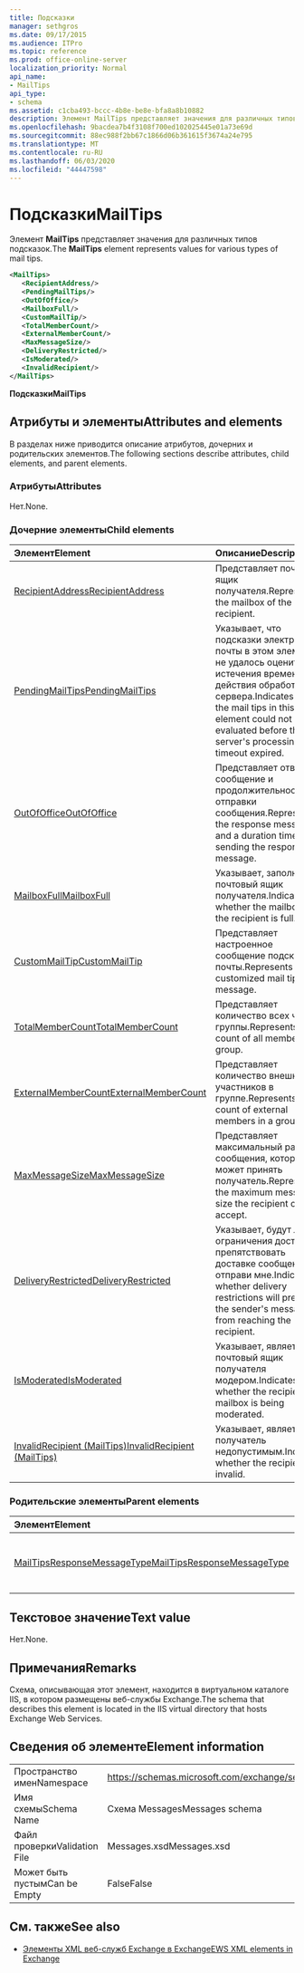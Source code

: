 ```yaml
---
title: Подсказки
manager: sethgros
ms.date: 09/17/2015
ms.audience: ITPro
ms.topic: reference
ms.prod: office-online-server
localization_priority: Normal
api_name:
- MailTips
api_type:
- schema
ms.assetid: c1cba493-bccc-4b8e-be8e-bfa8a8b10882
description: Элемент MailTips представляет значения для различных типов подсказок.
ms.openlocfilehash: 9bacdea7b4f3108f700ed102025445e01a73e69d
ms.sourcegitcommit: 88ec988f2bb67c1866d06b361615f3674a24e795
ms.translationtype: MT
ms.contentlocale: ru-RU
ms.lasthandoff: 06/03/2020
ms.locfileid: "44447598"
---
```

# <a name="mailtips"></a><span data-ttu-id="3304b-103">Подсказки</span><span class="sxs-lookup"><span data-stu-id="3304b-103">MailTips</span></span>

<span data-ttu-id="3304b-104">Элемент **MailTips** представляет значения для различных типов подсказок.</span><span class="sxs-lookup"><span data-stu-id="3304b-104">The **MailTips** element represents values for various types of mail tips.</span></span> 
  
```XML
<MailTips>
   <RecipientAddress/>
   <PendingMailTips/>
   <OutOfOffice/>
   <MailboxFull/>
   <CustomMailTip/>
   <TotalMemberCount/>
   <ExternalMemberCount/>
   <MaxMessageSize/>
   <DeliveryRestricted/>
   <IsModerated/>
   <InvalidRecipient/>
</MailTips>
```

 <span data-ttu-id="3304b-105">**Подсказки**</span><span class="sxs-lookup"><span data-stu-id="3304b-105">**MailTips**</span></span>
## <a name="attributes-and-elements"></a><span data-ttu-id="3304b-106">Атрибуты и элементы</span><span class="sxs-lookup"><span data-stu-id="3304b-106">Attributes and elements</span></span>

<span data-ttu-id="3304b-107">В разделах ниже приводится описание атрибутов, дочерних и родительских элементов.</span><span class="sxs-lookup"><span data-stu-id="3304b-107">The following sections describe attributes, child elements, and parent elements.</span></span>
  
### <a name="attributes"></a><span data-ttu-id="3304b-108">Атрибуты</span><span class="sxs-lookup"><span data-stu-id="3304b-108">Attributes</span></span>

<span data-ttu-id="3304b-109">Нет.</span><span class="sxs-lookup"><span data-stu-id="3304b-109">None.</span></span>
  
### <a name="child-elements"></a><span data-ttu-id="3304b-110">Дочерние элементы</span><span class="sxs-lookup"><span data-stu-id="3304b-110">Child elements</span></span>

|<span data-ttu-id="3304b-111">**Элемент**</span><span class="sxs-lookup"><span data-stu-id="3304b-111">**Element**</span></span>|<span data-ttu-id="3304b-112">**Описание**</span><span class="sxs-lookup"><span data-stu-id="3304b-112">**Description**</span></span>|
|:-----|:-----|
|[<span data-ttu-id="3304b-113">RecipientAddress</span><span class="sxs-lookup"><span data-stu-id="3304b-113">RecipientAddress</span></span>](recipientaddress.md) <br/> |<span data-ttu-id="3304b-114">Представляет почтовый ящик получателя.</span><span class="sxs-lookup"><span data-stu-id="3304b-114">Represents the mailbox of the recipient.</span></span>  <br/> |
|[<span data-ttu-id="3304b-115">PendingMailTips</span><span class="sxs-lookup"><span data-stu-id="3304b-115">PendingMailTips</span></span>](pendingmailtips.md) <br/> |<span data-ttu-id="3304b-116">Указывает, что подсказки электронной почты в этом элементе не удалось оценить до истечения времени действия обработки сервера.</span><span class="sxs-lookup"><span data-stu-id="3304b-116">Indicates that the mail tips in this element could not be evaluated before the server's processing timeout expired.</span></span>  <br/> |
|[<span data-ttu-id="3304b-117">OutOfOffice</span><span class="sxs-lookup"><span data-stu-id="3304b-117">OutOfOffice</span></span>](outofoffice.md) <br/> |<span data-ttu-id="3304b-118">Представляет ответное сообщение и продолжительность отправки сообщения.</span><span class="sxs-lookup"><span data-stu-id="3304b-118">Represents the response message and a duration time for sending the response message.</span></span>  <br/> |
|[<span data-ttu-id="3304b-119">MailboxFull</span><span class="sxs-lookup"><span data-stu-id="3304b-119">MailboxFull</span></span>](mailboxfull.md) <br/> |<span data-ttu-id="3304b-120">Указывает, заполнен ли почтовый ящик получателя.</span><span class="sxs-lookup"><span data-stu-id="3304b-120">Indicates whether the mailbox for the recipient is full.</span></span>  <br/> |
|[<span data-ttu-id="3304b-121">CustomMailTip</span><span class="sxs-lookup"><span data-stu-id="3304b-121">CustomMailTip</span></span>](custommailtip.md) <br/> |<span data-ttu-id="3304b-122">Представляет настроенное сообщение подсказки почты.</span><span class="sxs-lookup"><span data-stu-id="3304b-122">Represents a customized mail tip message.</span></span>  <br/> |
|[<span data-ttu-id="3304b-123">TotalMemberCount</span><span class="sxs-lookup"><span data-stu-id="3304b-123">TotalMemberCount</span></span>](totalmembercount.md) <br/> |<span data-ttu-id="3304b-124">Представляет количество всех членов группы.</span><span class="sxs-lookup"><span data-stu-id="3304b-124">Represents the count of all members in a group.</span></span>  <br/> |
|[<span data-ttu-id="3304b-125">ExternalMemberCount</span><span class="sxs-lookup"><span data-stu-id="3304b-125">ExternalMemberCount</span></span>](externalmembercount.md) <br/> |<span data-ttu-id="3304b-126">Представляет количество внешних участников в группе.</span><span class="sxs-lookup"><span data-stu-id="3304b-126">Represents the count of external members in a group.</span></span>  <br/> |
|[<span data-ttu-id="3304b-127">MaxMessageSize</span><span class="sxs-lookup"><span data-stu-id="3304b-127">MaxMessageSize</span></span>](maxmessagesize.md) <br/> |<span data-ttu-id="3304b-128">Представляет максимальный размер сообщения, который может принять получатель.</span><span class="sxs-lookup"><span data-stu-id="3304b-128">Represents the maximum message size the recipient can accept.</span></span>  <br/> |
|[<span data-ttu-id="3304b-129">DeliveryRestricted</span><span class="sxs-lookup"><span data-stu-id="3304b-129">DeliveryRestricted</span></span>](deliveryrestricted.md) <br/> |<span data-ttu-id="3304b-130">Указывает, будут ли ограничения доставки препятствовать доставке сообщения отправи мне.</span><span class="sxs-lookup"><span data-stu-id="3304b-130">Indicates whether delivery restrictions will prevent the sender's message from reaching the recipient.</span></span>  <br/> |
|[<span data-ttu-id="3304b-131">IsModerated</span><span class="sxs-lookup"><span data-stu-id="3304b-131">IsModerated</span></span>](ismoderated.md) <br/> |<span data-ttu-id="3304b-132">Указывает, является ли почтовый ящик получателя модером.</span><span class="sxs-lookup"><span data-stu-id="3304b-132">Indicates whether the recipient's mailbox is being moderated.</span></span>  <br/> |
|[<span data-ttu-id="3304b-133">InvalidRecipient (MailTips)</span><span class="sxs-lookup"><span data-stu-id="3304b-133">InvalidRecipient (MailTips)</span></span>](invalidrecipient-mailtips.md) <br/> |<span data-ttu-id="3304b-134">Указывает, является ли получатель недопустимым.</span><span class="sxs-lookup"><span data-stu-id="3304b-134">Indicates whether the recipient is invalid.</span></span>  <br/> |
   
### <a name="parent-elements"></a><span data-ttu-id="3304b-135">Родительские элементы</span><span class="sxs-lookup"><span data-stu-id="3304b-135">Parent elements</span></span>

|<span data-ttu-id="3304b-136">**Элемент**</span><span class="sxs-lookup"><span data-stu-id="3304b-136">**Element**</span></span>|<span data-ttu-id="3304b-137">**Описание**</span><span class="sxs-lookup"><span data-stu-id="3304b-137">**Description**</span></span>|
|:-----|:-----|
|[<span data-ttu-id="3304b-138">MailTipsResponseMessageType</span><span class="sxs-lookup"><span data-stu-id="3304b-138">MailTipsResponseMessageType</span></span>](mailtipsresponsemessagetype.md) <br/> |<span data-ttu-id="3304b-139">Представляет параметры подсказок почты.</span><span class="sxs-lookup"><span data-stu-id="3304b-139">Represents mail tips settings.</span></span>  <br/> |
   
## <a name="text-value"></a><span data-ttu-id="3304b-140">Текстовое значение</span><span class="sxs-lookup"><span data-stu-id="3304b-140">Text value</span></span>

<span data-ttu-id="3304b-141">Нет.</span><span class="sxs-lookup"><span data-stu-id="3304b-141">None.</span></span>
  
## <a name="remarks"></a><span data-ttu-id="3304b-142">Примечания</span><span class="sxs-lookup"><span data-stu-id="3304b-142">Remarks</span></span>

<span data-ttu-id="3304b-143">Схема, описывающая этот элемент, находится в виртуальном каталоге IIS, в котором размещены веб-службы Exchange.</span><span class="sxs-lookup"><span data-stu-id="3304b-143">The schema that describes this element is located in the IIS virtual directory that hosts Exchange Web Services.</span></span>
  
## <a name="element-information"></a><span data-ttu-id="3304b-144">Сведения об элементе</span><span class="sxs-lookup"><span data-stu-id="3304b-144">Element information</span></span>

|||
|:-----|:-----|
|<span data-ttu-id="3304b-145">Пространство имен</span><span class="sxs-lookup"><span data-stu-id="3304b-145">Namespace</span></span>  <br/> |https://schemas.microsoft.com/exchange/services/2006/messages  <br/> |
|<span data-ttu-id="3304b-146">Имя схемы</span><span class="sxs-lookup"><span data-stu-id="3304b-146">Schema Name</span></span>  <br/> |<span data-ttu-id="3304b-147">Схема Messages</span><span class="sxs-lookup"><span data-stu-id="3304b-147">Messages schema</span></span>  <br/> |
|<span data-ttu-id="3304b-148">Файл проверки</span><span class="sxs-lookup"><span data-stu-id="3304b-148">Validation File</span></span>  <br/> |<span data-ttu-id="3304b-149">Messages.xsd</span><span class="sxs-lookup"><span data-stu-id="3304b-149">Messages.xsd</span></span>  <br/> |
|<span data-ttu-id="3304b-150">Может быть пустым</span><span class="sxs-lookup"><span data-stu-id="3304b-150">Can be Empty</span></span>  <br/> |<span data-ttu-id="3304b-151">False</span><span class="sxs-lookup"><span data-stu-id="3304b-151">False</span></span>  <br/> |
   
## <a name="see-also"></a><span data-ttu-id="3304b-152">См. также</span><span class="sxs-lookup"><span data-stu-id="3304b-152">See also</span></span>



- [<span data-ttu-id="3304b-153">Элементы XML веб-служб Exchange в Exchange</span><span class="sxs-lookup"><span data-stu-id="3304b-153">EWS XML elements in Exchange</span></span>](ews-xml-elements-in-exchange.md)

